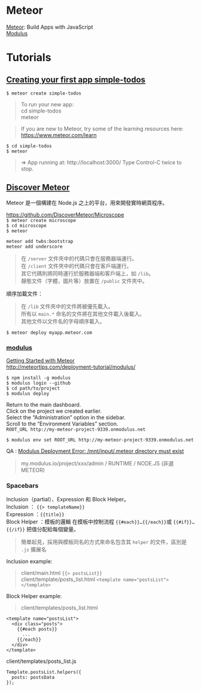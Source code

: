 # Meteor

[Meteor](https://www.meteor.com/): Build Apps with JavaScript   
[Modulus](https://modulus.io/)  

# Tutorials

## [Creating your first app simple-todos](https://www.meteor.com/tutorials/blaze/creating-an-app)  

`$ meteor create simple-todos`  

>To run your new app:  
  cd simple-todos  
  meteor  

>If you are new to Meteor, try some of the learning resources here:  
  https://www.meteor.com/learn  


`$ cd simple-todos`  
`$ meteor`  

> => App running at: http://localhost:3000/
   Type Control-C twice to stop.


## [Discover Meteor](http://zh.discovermeteor.com/)

Meteor 是一個構建在 Node.js 之上的平台，用來開發實時網頁程序。  

https://github.com/DiscoverMeteor/Microscope   
`$ meteor create microscope`  
`$ cd microscope`  
`$ meteor`  

`meteor add twbs:bootstrap`  
`meteor add underscore`  

>在 `/server` 文件夾中的代碼只會在服務器端運行。  
在 `/client` 文件夾中的代碼只會在客戶端運行。  
其它代碼則將同時運行於服務器端和客戶端上，如 `/lib`。  
靜態文件（字體，圖片等）放置在 `/public` 文件夾中。


順序加載文件：

>在 `/lib` 文件夾中的文件將被優先載入。  
所有以 `main.*` 命名的文件將在其他文件載入後載入。  
其他文件以文件名的字母順序載入。  


`$ meteor deploy myapp.meteor.com`  

### [modulus](https://modulus.io/)

[Getting Started with Meteor](https://help.modulus.io/customer/portal/articles/1647770-using-meteor-with-modulus)  
http://meteortips.com/deployment-tutorial/modulus/  

`$ npm install -g modulus`  
`$ modulus login --github`  
`$ cd path/to/project`  
`$ modulus deploy`  


Return to the main dashboard.  
Click on the project we created earlier.  
Select the “Administration” option in the sidebar.  
Scroll to the “Environment Variables” section.  
`ROOT_URL http://my-meteor-project-9339.onmodulus.net`  

`$ modulus env set ROOT_URL http://my-meteor-project-9339.onmodulus.net`  

QA : [Modulus Deployment Error: /mnt/input/.meteor directory must exist](https://forums.meteor.com/t/modulus-deployment-error-mnt-input-meteor-directory-must-exist/22533)
> my.modulus.io/project/xxx/admin / RUNTIME / NODE.JS (非選METEOR)


### Spacebars

Inclusion（partial）、Expression 和 Block Helper。  
Inclusion ： `{{> templateName}} `  
Expression ：`{{title}}`  
Block Helper ：模板的邏輯  在模板中控制流程 `{{#each}}…{{/each}}`或 `{{#if}}…{{/if}}` 把值分配給每個變量。
>簡單起見，採用與模板同名的方式來命名包含其 `helper` 的文件，區別是 `.js` 擴展名  

Inclusion example:
>client/main.html `{{> postsList}}`    
client/template/posts_list.html  `<template name="postsList"></template>`    

Block Helper example:

>client/templates/posts_list.html
```
<template name="postsList">
  <div class="posts">
    {{#each posts}}
      ...
    {{/each}}
  </div>
</template>
```
client/templates/posts_list.js  
```
Template.postsList.helpers({
  posts: postsData
});
```
